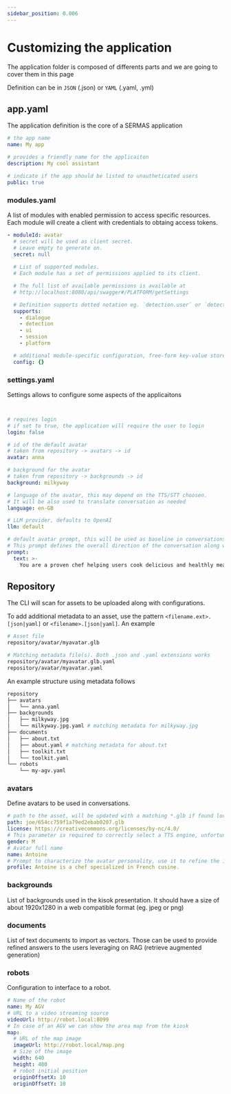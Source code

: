 ```yaml
---
sidebar_position: 0.006
---
```


# Customizing the application

The application folder is composed of differents parts and we are going to cover them in this page

Definition can be in `JSON` (.json) or `YAML` (.yaml, .yml)

## app.yaml

The application definition is the core of a SERMAS application

```yaml
# the app name
name: My app

# provides a friendly name for the applicaiton
description: My cool assistant

# indicate if the app should be listed to unautheticated users
public: true

```

### modules.yaml

A list of modules with enabled permission to access specific resources. Each module will create a client with credentials to obtaing access tokens.

```yaml
- moduleId: avatar
  # secret will be used as client secret. 
  # Leave empty to generate on.
  secret: null
  
  # List of supported modules.
  # Each module has a set of permissions applied to its client.

  # The full list of available permissions is available at
  # http://localhost:8080/api/swagger#/PLATFORM/getSettings

  # Definition supports dotted notation eg. `detection.user` or `detection.*` which is (same as just `detection`)
  supports:
    - dialogue
    - detection
    - ui
    - session
    - platform

  # additional module-specific configuration, free-form key-value store
  config: {}
  ```

### settings.yaml

Settings allows to configure some aspects of the applicaitons

```yaml


# requires login
# if set to true, the application will require the user to login
login: false

# id of the default avatar
# taken from repository -> avatars -> id
avatar: anna

# background for the avatar
# taken from repository -> backgrounds -> id
background: milkyway

# language of the avatar, this may depend on the TTS/STT choosen. 
# It will be also used to translate conversation as needed
language: en-GB

# LLM provider, defaults to OpenAI
llm: default

# default avatar prompt, this will be used as baseline in conversations.
# This prompt defines the overall direction of the conversation along with the avatar specific prompt
prompt:
  text: >-
    You are a proven chef helping users cook delicious and healthly meals.
```

## Repository

The CLI will scan for assets to be uploaded along with configurations.

To add additional metadata to an asset, use the pattern `<filename.ext>.[json|yaml]` or `<filename>.[json|yaml]`. 
An example

```sh
# Asset file
repository/avatar/myavatar.glb

# Matching metadata file(s). Both .json and .yaml extensions works
repository/avatar/myavatar.glb.yaml
repository/avatar/myavatar.yaml

```

An example structure using metadata follows

```sh
repository
├── avatars
│   └── anna.yaml
├── backgrounds
│   ├── milkyway.jpg
│   └── milkyway.jpg.yaml # matching metadata for milkyway.jpg
├── documents 
│   ├── about.txt
│   ├── about.yaml # matching metadata for about.txt
│   ├── toolkit.txt
│   └── toolkit.yaml
└── robots
    └── my-agv.yaml
```


### avatars

Define avatars to be used in conversations. 

```yaml
# path to the asset, will be updated with a matching *.glb if found locally
path: joe/654cc759f1a79ed2ebab0207.glb
license: https://creativecommons.org/licenses/by-nc/4.0/
# This parameter is required to correctly select a TTS engine, unfortunately those are in general binary!
gender: M
# Avatar full name
name: Antoine
# Prompt to characterize the avatar personality, use it to refine the interaction capabilities of the avatar.
profile: Antoine is a chef specialized in French cusine.
```

### backgrounds

List of backgrounds used in the kisok presentation. It should have a size of about 1920x1280 in a web compatible format (eg. jpeg or png)

### documents

List of text documents to import as vectors. Those can be used to provide refined answers to the users leveraging on RAG (retrieve augmented generation)

### robots

Configuration to interface to a robot.

```yaml
# Name of the robot
name: My AGV
# URL to a video streaming source
videoUrl: http://robot.local:8099
# In case of an AGV we can show the area map from the kiosk
map:
  # URL of the map image
  imageUrl: http://robot.local/map.png
  # Size of the image
  width: 640
  height: 480
  # robot initial position
  originOffsetX: 10
  originOffsetY: 10
```

